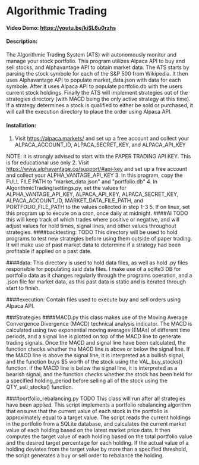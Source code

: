 # Algorithmic Trading
#### Video Demo:  <https://youtu.be/kiSL6u0rzhs>
#### Description:
The Algorithmic Trading System (ATS) will autonomously monitor and manage your stock portfolio. This program utilizes Alpaca API to buy and sell stocks, and Alphavantage API to obtain market data. The ATS starts by parsing the stock symbole for each of the S&P 500 from Wikipedia. It then uses Alphavantage API to populate market_data.json with data for each symbole. After it uses Alpaca API to populate portfolio.db with the users current stock holdings. Finally the ATS will implement strategies out of the strategies directory (with MACD being the only active strategy at this time). If a strategy determines a stock is qualified to either be sold or purchased, it will call the execution directory to place the order using Alpaca API.

#### Installation:
1. Visit https://alpaca.markets/ and set up a free account and collect your ALPACA_ACCOUNT_ID, ALPACA_SECRET_KEY, and ALPACA_API_KEY

NOTE: it is strongly advised to start with the PAPER TRADING API KEY. This is for educational use only
2. Visit https://www.alphavantage.co/support/#api-key and set up a free account and collect your ALPHA_VANTAGE_API_KEY
3. In this program, copy the FULL FILE PATH to "market_data.json" and "portfolio.db"
4. In AlgorithmicTrading/settings.py, set the values for ALPHA_VANTAGE_API_KEY, ALPACA_API_KEY, ALPACA_SECRET_KEY, ALPACA_ACCOUNT_ID, MARKET_DATA_FILE_PATH, and PORTFOLIO_FILE_PATH to the values collected in step 1-3
5. If on linux, set this program up to excute on a cron, once daily at midnight.
####AI
TODO this will keep track of which trades where positive or negative, and will adjust values for hold times, signal lines, and other values throughout strategies.
####backtesting:
TODO This directory will be used to hold programs to test new strategies before using them outside of paper trading. It will make use of past market data to determine if a strategy had been profitable if applied on a past date.

####data:
This directory is used to hold data files, as well as hold .py files responsible for populating said data files. I make use of a sqlite3 DB for portfolio data as it changes regularly through the programs operation, and a .json file for market data, as this past data is static and is iterated through start to finish.

####execution:
Contain files used to execute buy and sell orders using Alpaca API.

###Strategies
####MACD.py
this class makes use of the Moving Average Convergence Divergence (MACD) technical analysis indicator. The MACD is calculated using two exponential moving averages (EMAs) of different time periods, and a signal line is plotted on top of the MACD line to generate trading signals.
Once the MACD and signal line have been calculated, the function checks whether the MACD line is above or below the signal line.
If the MACD line is above the signal line, it is interpreted as a bullish signal, and the function buys $5 worth of the stock using the VAL_buy_stocks() function.
if the MACD line is below the signal line, it is interpreted as a bearish signal, and the function checks whether the stock has been held for a specified holding_period before selling all of the stock using the QTY_sell_stocks() function.

####portfolio_rebalancing.py
TODO This class will run after all strategies have been applied.
This script implements a portfolio rebalancing algorithm that ensures that the current value of each stock in the portfolio is approximately equal to a target value. The script reads the current holdings in the portfolio from a SQLite database, and calculates the current market value of each holding based on the latest market price data. It then computes the target value of each holding based on the total portfolio value and the desired target percentage for each holding. If the actual value of a holding deviates from the target value by more than a specified threshold, the script generates a buy or sell order to rebalance the holding.
